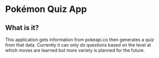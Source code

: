 # Pokémon Quiz App

## What is it?
This application gets information from pokeapi.co then generates a quiz from that data.
Currently it can only do questions based on the level at which moves are learned but more variety is planned for the future.
